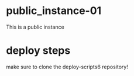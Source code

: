 # public_instance-01
This is a public instance

# deploy steps

make sure to clone the deploy-scripts6 repository!
